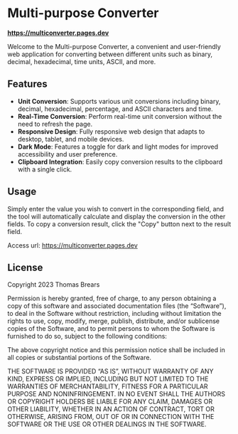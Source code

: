 # Multi-purpose Converter

**https://multiconverter.pages.dev**

Welcome to the Multi-purpose Converter, a convenient and user-friendly web application for converting between different units such as binary, decimal, hexadecimal, time units, ASCII, and more.

## Features

- **Unit Conversion**: Supports various unit conversions including binary, decimal, hexadecimal, percentage, and ASCII characters and time.
- **Real-Time Conversion**: Perform real-time unit conversion without the need to refresh the page.
- **Responsive Design**: Fully responsive web design that adapts to desktop, tablet, and mobile devices.
- **Dark Mode**: Features a toggle for dark and light modes for improved accessibility and user preference.
- **Clipboard Integration**: Easily copy conversion results to the clipboard with a single click.

## Usage
Simply enter the value you wish to convert in the corresponding field, and the tool will automatically calculate and display the conversion in the other fields. To copy a conversion result, click the "Copy" button next to the result field.

Access url: https://multiconverter.pages.dev

## License
Copyright 2023 Thomas Brears

Permission is hereby granted, free of charge, to any person obtaining a copy of this software and associated documentation files (the “Software”), to deal in the Software without restriction, including without limitation the rights to use, copy, modify, merge, publish, distribute, and/or sublicense copies of the Software, and to permit persons to whom the Software is furnished to do so, subject to the following conditions:

The above copyright notice and this permission notice shall be included in all copies or substantial portions of the Software.

THE SOFTWARE IS PROVIDED “AS IS”, WITHOUT WARRANTY OF ANY KIND, EXPRESS OR IMPLIED, INCLUDING BUT NOT LIMITED TO THE WARRANTIES OF MERCHANTABILITY, FITNESS FOR A PARTICULAR PURPOSE AND NONINFRINGEMENT. IN NO EVENT SHALL THE AUTHORS OR COPYRIGHT HOLDERS BE LIABLE FOR ANY CLAIM, DAMAGES OR OTHER LIABILITY, WHETHER IN AN ACTION OF CONTRACT, TORT OR OTHERWISE, ARISING FROM, OUT OF OR IN CONNECTION WITH THE SOFTWARE OR THE USE OR OTHER DEALINGS IN THE SOFTWARE.